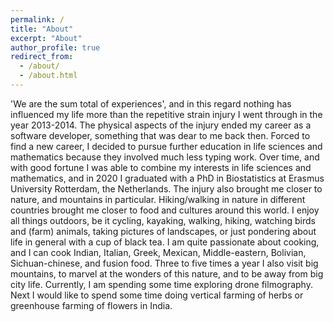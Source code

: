 ```yaml
---
permalink: /
title: "About"
excerpt: "About"
author_profile: true
redirect_from: 
  - /about/
  - /about.html
---
```


'We are the sum total of experiences', and in this regard nothing has influenced my life more than the repetitive strain injury I went through in the year 2013-2014. The physical aspects of the injury ended my career as a software developer, something that was dear to me back then. Forced to find a new career, I decided to pursue further education in life sciences and mathematics because they involved much less typing work. Over time, and with good fortune I was able to combine my interests in life sciences and mathematics, and in 2020 I graduated with a PhD in Biostatistics at Erasmus University Rotterdam, the Netherlands. The injury also brought me closer to nature, and mountains in particular. Hiking/walking in nature in different countries brought me closer to food and cultures around this world. I enjoy all things outdoors, be it cycling, kayaking, walking, hiking, watching birds and (farm) animals, taking pictures of landscapes, or just pondering about life in general with a cup of black tea. I am quite passionate about cooking, and I can cook Indian, Italian, Greek, Mexican, Middle-eastern, Bolivian, Sichuan-chinese, and fusion food. Three to five times a year I also visit big mountains, to marvel at the wonders of this nature, and to be away from big city life. Currently, I am spending some time exploring drone filmography. Next I would like to spend some time doing vertical farming of herbs or greenhouse farming of flowers in India.